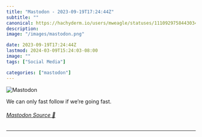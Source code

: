 ```yaml
---
title: "Mastodon - 2023-09-19T17:24:44Z"
subtitle: ""
canonical: https://hachyderm.io/users/mweagle/statuses/111092975844303432
description:
image: "/images/mastodon.png"

date: 2023-09-19T17:24:44Z
lastmod: 2024-03-09T15:24:03-08:00
image: ""
tags: ["Social Media"]

categories: ["mastodon"]
---
```

![Mastodon](/images/mastodon.png)

<p>We can only fast follow if we’re going fast.</p>


###### [Mastodon Source 🐘](https://hachyderm.io/@mweagle/111092975844303432)

___
